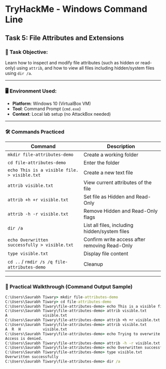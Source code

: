 # TryHackMe - Windows Command Line  
## Task 5: File Attributes and Extensions

### 📘 Task Objective:
Learn how to inspect and modify file attributes (such as hidden or read-only) using `attrib`, and how to view all files including hidden/system files using `dir /a`.

---

### 🖥️ Environment Used:
- **Platform**: Windows 10 (VirtualBox VM)
- **Tool**: Command Prompt (`cmd.exe`)
- **Context**: Local lab setup (no AttackBox needed)

---

### 🛠️ Commands Practiced

| Command                             | Description                                    |
|-------------------------------------|------------------------------------------------|
| `mkdir file-attributes-demo`        | Create a working folder                        |
| `cd file-attributes-demo`           | Enter the folder                               |
| `echo This is a visible file. > visible.txt` | Create a new text file                        |
| `attrib visible.txt`               | View current attributes of the file            |
| `attrib +h +r visible.txt`         | Set file as Hidden and Read-Only               |
| `attrib -h -r visible.txt`         | Remove Hidden and Read-Only flags              |
| `dir /a`                           | List all files, including hidden/system files  |
| `echo Overwritten successfully > visible.txt` | Confirm write access after removing Read-Only |
| `type visible.txt`                 | Display file content                           |
| `cd ..` / `rmdir /s /q file-attributes-demo` | Cleanup                                       |

---

### 🧪 Practical Walkthrough (Command Output Sample)

```cmd
C:\Users\Saurabh Tiwary> mkdir file-attributes-demo
C:\Users\Saurabh Tiwary> cd file-attributes-demo
C:\Users\Saurabh Tiwary\file-attributes-demo> echo This is a visible file. > visible.txt
C:\Users\Saurabh Tiwary\file-attributes-demo> attrib visible.txt
A                visible.txt
C:\Users\Saurabh Tiwary\file-attributes-demo> attrib +h +r visible.txt
C:\Users\Saurabh Tiwary\file-attributes-demo> attrib visible.txt
A  R  H          visible.txt
C:\Users\Saurabh Tiwary\file-attributes-demo> echo Trying to overwrite > visible.txt
Access is denied.
C:\Users\Saurabh Tiwary\file-attributes-demo> attrib -h -r visible.txt
C:\Users\Saurabh Tiwary\file-attributes-demo> echo Overwritten successfully > visible.txt
C:\Users\Saurabh Tiwary\file-attributes-demo> type visible.txt
Overwritten successfully
C:\Users\Saurabh Tiwary\file-attributes-demo> dir /a
